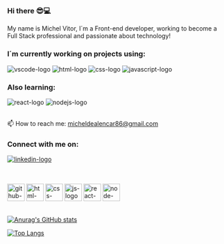### Hi there :sunglasses::computer:

My name is Michel Vitor, I´m a Front-end developer, working to become a Full Stack professional and passionate about technology! 
<br>

### I´m currently working on projects using:

<img src="https://img.shields.io/badge/Visual%20Studio%20Code-007ACC.svg?style=for-the-badge&logo=Visual-Studio-Code&logoColor=white" alt="vscode-logo"/> <img src="https://img.shields.io/badge/HTML5-E34F26?style=for-the-badge&logo=html5&logoColor=white" alt="html-logo"/> <img src="https://img.shields.io/badge/CSS3-1572B6?style=for-the-badge&logo=css3&logoColor=white" alt="css-logo"/>  <img src="https://img.shields.io/badge/JavaScript-F7DF1E?style=for-the-badge&logo=javascript&logoColor=black" alt="javascript-logo"/>
<br>

### Also learning:

<img src="https://img.shields.io/badge/React-20232A?style=for-the-badge&logo=react&logoColor=61DAFB" alt="react-logo"/> <img src="https://img.shields.io/badge/Node.js-43853D?style=for-the-badge&logo=node.js&logoColor=white" alt="nodejs-logo"/>
<br>
<br>

📫 How to reach me: micheldealencar86@gmail.com
<br>

### Connect with me on:
<a href="https://www.linkedin.com/in/michel-de-alencar/"><img src="https://img.shields.io/badge/LinkedIn-0077B5?style=for-the-badge&logo=linkedin&logoColor=white" alt="linkedin-logo"/></a>
<br>
<br>
<br>

<img src="https://github.com/victordev86/victordev86/assets/130058277/e4431de0-5392-485a-ab13-28a3e46283bb" alt="github-logo" width="40px"/> <img src="https://github.com/victordev86/victordev86/assets/130058277/c4b0db8c-8a12-475f-b7db-e57993393c48" alt="html-logo" width="40px"/> <img src="https://github.com/victordev86/victordev86/assets/130058277/22dc2804-2999-4e9e-9f0c-e995538a9632" alt="css-logo" width="40px"/> <img src="https://github.com/victordev86/victordev86/assets/130058277/cb9146b3-6ab9-4713-a211-aba403e02801" alt="js-logo" width="40px"/> <img src="https://github.com/victordev86/victordev86/assets/130058277/a6f01a16-4c9b-404c-b904-470e722b53d0" alt="react-logo" width="40px"/> <img src="https://as1.ftcdn.net/v2/jpg/05/83/61/64/1000_F_583616420_cyNZmksm5h2x5vgcKGmRjnivfmrgnSTb.webp" alt="node-logo" width="40px"/>
<br>
<br>



[![Anurag's GitHub stats](https://github-readme-stats.vercel.app/api?username=victordev86&show_icons=true&)](https://github.com/anuraghazra/github-readme-stats)

[![Top Langs](https://github-readme-stats.vercel.app/api/top-langs/?username=victordev86)](https://github.com/anuraghazra/github-readme-stats)


<!--
**victordev86/victordev86** is a ✨ _special_ ✨ repository because its `README.md` (this file) appears on your GitHub profile.



Here are some ideas to get you started:

- 🔭 I’m currently working on ...
- 🌱 I’m currently learning ...
- 👯 I’m looking to collaborate on ...
- 🤔 I’m looking for help with ...
- 💬 Ask me about ...
- 📫 How to reach me: ...
- 😄 Pronouns: ...
- ⚡ Fun fact: ...
-->
